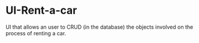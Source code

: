 # UI-Rent-a-car
UI that allows an user to CRUD (in the database) the objects involved on the process of renting a car.  
